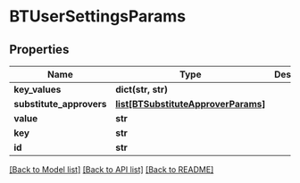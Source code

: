 # BTUserSettingsParams

## Properties
Name | Type | Description | Notes
------------ | ------------- | ------------- | -------------
**key_values** | **dict(str, str)** |  | [optional] 
**substitute_approvers** | [**list[BTSubstituteApproverParams]**](BTSubstituteApproverParams.md) |  | [optional] 
**value** | **str** |  | [optional] 
**key** | **str** |  | [optional] 
**id** | **str** |  | [optional] 

[[Back to Model list]](../README.md#documentation-for-models) [[Back to API list]](../README.md#documentation-for-api-endpoints) [[Back to README]](../README.md)



